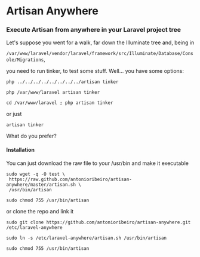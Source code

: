 Artisan Anywhere
================

### Execute Artisan from anywhere in your Laravel project tree

Let's suppose you went for a walk, far down the Illuminate tree and, being in 

`/var/www/laravel/vendor/laravel/framework/src/Illuminate/Database/Console/Migrations`, 

you need to run tinker, to test some stuff. Well... you have some options:

```
php ../../../../../../../../artisan tinker

php /var/www/laravel artisan tinker

cd /var/www/laravel ; php artisan tinker
```

or just

```
artisan tinker
```

What do you prefer?

#### Installation

You can just download the raw file to your /usr/bin and make it executable

```
sudo wget -q -O test \
 https://raw.github.com/antonioribeiro/artisan-anywhere/master/artisan.sh \
 /usr/bin/artisan

sudo chmod 755 /usr/bin/artisan
```

or clone the repo and link it

```
sudo git clone https://github.com/antonioribeiro/artisan-anywhere.git /etc/laravel-anywhere

sudo ln -s /etc/laravel-anywhere/artisan.sh /usr/bin/artisan

sudo chmod 755 /usr/bin/artisan
```
